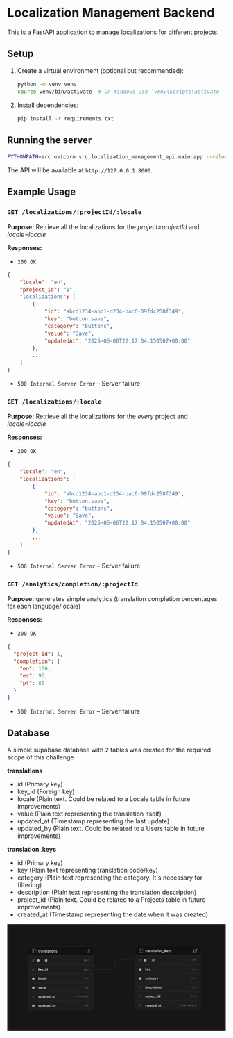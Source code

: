 # Localization Management Backend

This is a FastAPI application to manage localizations for different projects.

## Setup

1.  Create a virtual environment (optional but recommended):

    ```bash
    python -m venv venv
    source venv/bin/activate  # On Windows use `venv\Scripts\activate`
    ```

2.  Install dependencies:
    ```bash
    pip install -r requirements.txt
    ```

## Running the server

```bash
PYTHONPATH=src uvicorn src.localization_management_api.main:app --reload
```

The API will be available at `http://127.0.0.1:8000`.

## Example Usage

### `GET /localizations/:projectId/:locale`

**Purpose:** Retrieve all the localizations for the _project=projectId_ and _locale=locale_

**Responses:**

- `200 OK`

```json
{
    "locale": "en",
    "project_id": "1"
    "localizations": [
        {
            "id": "abcd1234-abc1-d234-bac6-09fdc258f349",
            "key": "button.save",
            "category": "buttons",
            "value": "Save",
            "updatedAt": "2025-06-06T22:17:04.150507+00:00"
        },
        ...
    ]
}
```

- `500 Internal Server Error` – Server failure

### `GET /localizations/:locale`

**Purpose:** Retrieve all the localizations for the _every_ project and _locale=locale_

**Responses:**

- `200 OK`

```json
{
    "locale": "en",
    "localizations": [
        {
            "id": "abcd1234-abc1-d234-bac6-09fdc258f349",
            "key": "button.save",
            "category": "buttons",
            "value": "Save",
            "updatedAt": "2025-06-06T22:17:04.150507+00:00"
        },
        ...
    ]
}
```

- `500 Internal Server Error` – Server failure

### `GET /analytics/completion/:projectId`

**Purpose:** generates simple analytics (translation completion percentages for each language/locale)

**Responses:**

- `200 OK`

```json
{
  "project_id": 1,
  "completion": {
    "en": 100,
    "es": 95,
    "pt": 80
  }
}
```

- `500 Internal Server Error` – Server failure

## Database

A simple supabase database with 2 tables was created for the required scope of this challenge

**translations**

- id (Primary key)
- key_id (Foreign key)
- locale (Plain text. Could be related to a Locale table in future improvements)
- value (Plain text representing the translation itself)
- updated_at (Timestamp representing the last update)
- updated_by (Plain text. Could be related to a Users table in future improvements)

**translation_keys**

- id (Primary key)
- key (Plain text representing translation code/key)
- category (Plain text representing the category. It's necessary for filtering)
- description (Plain text representing the translation description)
- project_id (Plain text. Could be related to a Projects table in future improvements)
- created_at (Timestamp representing the date when it was created)

![database](assets/database.png)

